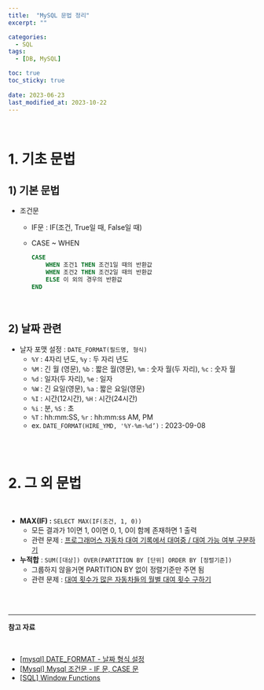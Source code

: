 ```yaml
---
title:  "MySQL 문법 정리"
excerpt: ""

categories:
  - SQL
tags:
  - [DB, MySQL]

toc: true
toc_sticky: true
 
date: 2023-06-23
last_modified_at: 2023-10-22
---
```


<br>

# **1. 기초 문법**

## **1) 기본 문법**

- 조건문
    - IF문 : IF(조건, True일 때, False일 때)
    - CASE ~ WHEN
        
        ```sql
        CASE
        	WHEN 조건1 THEN 조건1일 때의 반환값
        	WHEN 조건2 THEN 조건2일 때의 반환값
        	ELSE 이 외의 경우의 반환값
        END
        ```

<br> 

## **2) 날짜 관련**

- 날자 포맷 설정 : `DATE_FORMAT(필드명, 형식)`
    - `%Y` : 4자리 년도, `%y` : 두 자리 년도
    - `%M` : 긴 월 (영문), `%b` : 짧은 월(영문), `%m` : 숫자 월(두 자리), `%c` : 숫자 월
    - `%d` : 일자(두 자리), `%e` : 일자
    - `%W` : 긴 요일(영문), `%a` : 짧은 요일(영문)
    - `%I` : 시간(12시간), `%H` : 시간(24시간)
    - `%i` : 분, `%S` : 초
    - `%T` : hh:mm:SS, `%r` : hh:mm:ss AM, PM
    - ex. `DATE_FORMAT(HIRE_YMD, '%Y-%m-%d’)` : 2023-09-08

<br>
<br>

# **2. 그 외 문법**

<br>

- **MAX(IF) :** `SELECT MAX(IF(조건, 1, 0))`
    - 모든 결과가 1이면 1, 0이면 0, 1, 0이 함께 존재하면 1 출력
    - 관련 문제 : [프로그래머스 자동차 대여 기록에서 대여중 / 대여 가능 여부 구분하기](https://school.programmers.co.kr/learn/courses/30/lessons/157340)
- **누적합** : `SUM([대상]) OVER(PARTITION BY [단위] ORDER BY [정렬기준])`
    - 그룹하지 않을거면 PARTITION BY 없이 정렬기준만 주면 됨
    - 관련 문제 : [대여 횟수가 많은 자동차들의 월별 대여 횟수 구하기](https://school.programmers.co.kr/learn/courses/30/lessons/151139)

<br>
<br>

---

**참고 자료**

<br>

- [[mysql] DATE_FORMAT - 날짜 형식 설정](https://devjhs.tistory.com/89)
- [[Mysql] Mysql 조건문 - IF 문, CASE 문](https://redcow77.tistory.com/260)
- [[SQL] Window Functions](https://velog.io/@12aeun/SQL-Window-Functions)

<br>